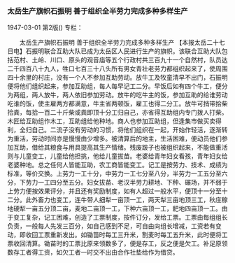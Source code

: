 ### 太岳生产旗帜石振明  善于组织全半劳力完成多种多样生产

1947-03-01
第2版()
专栏：

　　太岳生产旗帜石振明
    善于组织全半劳力完成多种多样生产
    【本报太岳二十七日电】石振明联合互助大队已成为太岳区人民进行生产的旗帜。该联合互助大队包括范村、土岭、川口、原头的观音庙等五个行政村共三百九十一个自然村，队员达二千四百八十九人，牲口七百三十八头所有男女青壮老劳力都组织起来了，使周围四十余里的村庄，没有一个人不参加互助劳动。放牛工及牧童清早不出门，石振明便将他们组织起来，参加互助组，每人每早记工二分。早饭后如有四个牛工，便分为两组，两人放牛，两人依旧参加劳动。放牛的吃牛主的饭，参加互助的给谁劳动吃谁的饭，使主雇两方都满意，牛主省两顿饭，雇工也得二分工。放牛可捎带拾柴拾粪，每拾一百二十斤柴或粪即顶十分工归自己，亦省得互助组内专门拨人打柴。木匠给互助组作木工，互助组给他种地。商人也参加互助组，但逢集市做买卖得利，全归自己。二流子没有劳动的习惯，将他们组织在一起，开始作轻活，逐渐转为重活，劳动时间亦是慢慢由少增多。被清算后的地主，生活困难，便动员他们参加互助，借给其粮食与用具提高其生产情绪。残废跛子也被组织起来，不能做重活则与儿童变工，儿童给他担挑，他给儿童拔苗。老婆给青年妇女看孩，青年妇女给老婆种地。总之任何人皆能互助，农工商皆能变工。记工是按劳力、技术、成绩为标准，等价交换。上劳力一工十分，中劳力一工七分至八分，半劳力一工五分至六分，下劳力一工四分至五分。妇女拔苗、老汉半劳力耕地、下种、碾场，并不弱于上劳力便按效果评分，并且还有奖励制度，如有人超过一般水平，便顶十一分至十二分。此外畜力也变工，连牛带人细犁一亩顶一工，两天犁三亩地顶三工，秋庄稼地硬犁一亩五分顶二亩，麦地二亩顶一工，下种六亩顶一工，耙地四亩顶一工。由于变工复杂，记工困难，创造了工票制度，按件订分，发给工票。工票由每组组长负责，一般每人先发三百分，如自己感到不足，可自由向组长增减，工资若有变动，即收回工票重新发出。如锄苗时每工三升米，割麦时每工五升米，此时便将工票收回清算。锄苗时的工票比原来领数多了，便是存工，反之便是欠工。补足原领数存工者得工资，如欠工者一时交不出由合作社垫给作为借贷。

